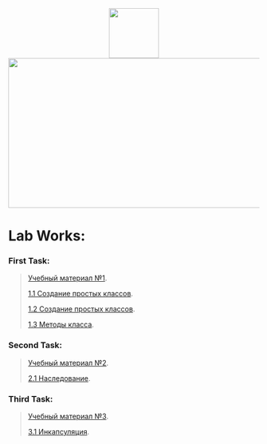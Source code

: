 <div id="header" align="center">
  <img src="https://media0.giphy.com/media/i4MAH84pqe2m2aVojc/giphy.gif?cid=ecf05e478l8266nysrnv948q4fjky8woas1prwea8b9w25e7&rid=giphy.gif&ct=g" width="100"/>
</div>

<div align="center">
  <img src="https://media.giphy.com/media/dWesBcTLavkZuG35MI/giphy.gif" width="600" height="300"/>
</div>

# Lab Works:

### First Task:
> [Учебный материал №1](/LectionT.ipynb).
>
> [1.1 Создание простых классов](/Task_1_1_1.ipynb).
>
> [1.2 Создание простых классов](/Task_1_2_1.ipynb).
>
> [1.3 Методы класса](/Task_1_3.ipynb).


### Second Task:
> [Учебный материал №2](/Lection_2sm.ipynb).
>
> [2.1 Наследование](/Task_2_1.ipynb).


### Third Task:
> [Учебный материал №3](/Lection_3sm.ipynb).
>
> [3.1 Инкапсуляция](/Task_3_1.ipynb).
